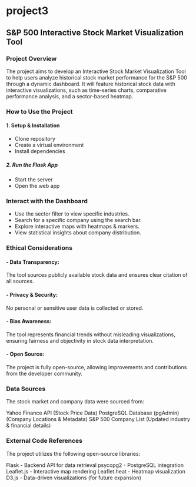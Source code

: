 # project3

## S&P 500 Interactive Stock Market Visualization Tool

### Project Overview
The project aims to develop an Interactive Stock Market Visualization Tool to help users analyze historical stock market performance for the S&P 500 through a dynamic dashboard. It will feature historical stock data with interactive visualizations, such as time-series charts, comparative performance analysis, and a sector-based heatmap.

### How to Use the Project

#### 1. Setup & Installation
- Clone repository
- Create a virtual environment
- Install dependencies
##### 2. Run the Flask App 
- Start the server
- Open the web app

### Interact with the Dashboard
- Use the sector filter to view specific industries.
- Search for a specific company using the search bar.
- Explore interactive maps with heatmaps & markers.
- View statistical insights about company distribution.

### Ethical Considerations
#### - Data Transparency:
The tool sources publicly available stock data and ensures clear citation of all sources.
#### - Privacy & Security: 
No personal or sensitive user data is collected or stored.
#### - Bias Awareness: 
The tool represents financial trends without misleading visualizations, ensuring fairness and objectivity in stock data interpretation.
#### - Open Source: 
The project is fully open-source, allowing improvements and contributions from the developer community.

### Data Sources
The stock market and company data were sourced from:

Yahoo Finance API (Stock Price Data)
PostgreSQL Database (pgAdmin) (Company Locations & Metadata)
S&P 500 Company List (Updated industry & financial details)

### External Code References
The project utilizes the following open-source libraries:

Flask - Backend API for data retrieval
psycopg2 - PostgreSQL integration
Leaflet.js - Interactive map rendering
Leaflet.heat - Heatmap visualization
D3.js - Data-driven visualizations (for future expansion)

